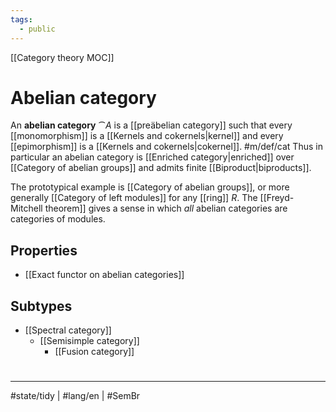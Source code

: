 ```yaml
---
tags:
  - public
---
```

[[Category theory MOC]]
# Abelian category

An **abelian category** $\cat A$ is a [[preäbelian category]] such that every [[monomorphism]] is a [[Kernels and cokernels|kernel]] and every [[epimorphism]] is a [[Kernels and cokernels|cokernel]]. #m/def/cat 
Thus in particular an abelian category is [[Enriched category|enriched]] over [[Category of abelian groups]] and admits finite [[Biproduct|biproducts]].

The prototypical example is [[Category of abelian groups]], or more generally [[Category of left modules]] for any [[ring]] $R$.
The [[Freyd-Mitchell theorem]] gives a sense in which _all_ abelian categories are categories of modules.

## Properties

- [[Exact functor on abelian categories]]

## Subtypes

- [[Spectral category]]
    - [[Semisimple category]]
        - [[Fusion category]]

#
---
#state/tidy | #lang/en | #SemBr
